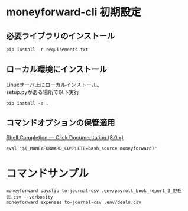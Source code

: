 # moneyforward-cli 初期設定

## 必要ライブラリのインストール
```
pip install -r requirements.txt
```

## ローカル環境にインストール
Linuxサーバ上にローカルインストール。  
setup.pyがある場所で以下実行
```
pip install -e .
```

## コマンドオプションの保管適用
[Shell Completion — Click Documentation (8.0.x)](https://click.palletsprojects.com/en/8.0.x/shell-completion/)
```
eval "$(_MONEYFORWARD_COMPLETE=bash_source moneyforward)"
```

# コマンドサンプル
```
moneyforward payslip to-journal-csv .env/payroll_book_report_3_野極武.csv --verbosity
moneyforward expenses to-journal-csv .env/deals.csv
```